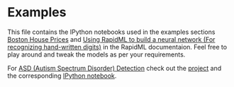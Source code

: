Examples
=========

This file contains the IPython notebooks used in the examples sections [Boston House Prices](https://ritabratamaiti.github.io/RapidML/build/html/Examples.html#boston-house-prices) and [Using RapidML to build a neural network (For recognizing hand-written digits)](https://ritabratamaiti.github.io/RapidML/build/html/Examples.html#using-rapidml-to-build-a-neural-network-for-recognizing-hand-written-digits) in the RapidML documentaion.
Feel free to play around and tweak the models as per your requirements.

For [ASD (Autism Spectrum Disorder) Detection](https://ritabratamaiti.github.io/RapidML/build/html/Examples.html#asd-autism-spectrum-disorder-detection)
check out the [project](https://github.com/ritabratamaiti/Autism-Detection-API) and the corresponding [IPython notebook](https://github.com/ritabratamaiti/Autism-Detection-API/blob/master/RapidML_ASD_Prediction.ipynb).
